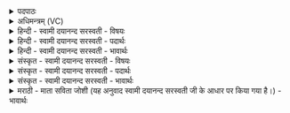 <details><summary>पदपाठः</summary>

अ॒मेवेत्य॒माऽइ॑व। नः॒। सु॒ह॒वा॒ऽइति॑ सुऽहवाः। आ। हि। गन्त॑न। नि। ब॒र्हिषि॑। स॒द॒त॒न॒। रणि॑ष्टन। अथ॑। म॒द॒स्व॒। जु॒जु॒षा॒णः। अन्ध॑सः। त्वष्टः॑। दे॒वेभिः॑। जनि॑भि॒रिति॒ जनि॑ऽभिः। सु॒मद्ग॑ण॒ इति॑ सु॒मत्ऽग॑णः। २४।
</details>

<details><summary>अधिमन्त्रम् (VC)</summary>

- विद्वान् देवता
- गृत्समद ऋषिः
- जगती
- निषादः
</details>

<details><summary>हिन्दी - स्वामी दयानन्द सरस्वती - विषयः</summary>

फिर उसी विषय को अगले मन्त्र में कहा है ॥
</details>

<details><summary>हिन्दी - स्वामी दयानन्द सरस्वती - पदार्थः</summary>

पदार्थान्वयभाषाः -  हे (त्वष्टः) तेजस्वि विद्वन् ! (जुजुषाणः) प्रसन्नचित्त गुरु आदि की सेवा करते हुए (सुमद्गणः) सुन्दर प्रसन्न मण्डलीवाले आप (देवेभिः) उत्तम गुणवाले (जनिभिः) जन्मों के साथ (अन्धसः) अन्नादि उत्तम पदार्थों की प्राप्ति में (मदस्व) आनन्दित हूजिये (अथ) इस के अनन्तर (अमेव) उत्तम घर के तुल्य औरों को आनन्दित कीजिये। हे विद्वान् लोगो ! (सुहवाः) सुन्दर प्रकार बुलाने हारे तुम लोग उत्तम घर के समान (बर्हिषि) उत्तम व्यवहार में (नः) हमको (आ, गन्तन) अच्छे प्रकार प्राप्त हूजिये। इस स्थान में (हि) निश्चित होकर (नि, सदतन) निरन्तर बैठिये और (रणिष्टन) अच्छा उपदेश कीजिए ॥२४ ॥
</details>

<details><summary>हिन्दी - स्वामी दयानन्द सरस्वती - भावार्थः</summary>

भावार्थभाषाः -  इस मन्त्र में उपमालङ्कार है। जो आप उत्तम व्यवहार में स्थित हो के औरों को स्थित करें, वे सदा आनन्दित हों। स्त्री-पुरुष उत्कण्ठा पूर्वक संयोग करके जिन सन्तानों को उत्पन्न करें, वे उत्तम गुणवाले होते हैं ॥२४ ॥
</details>

<details><summary>संस्कृत - स्वामी दयानन्द सरस्वती - विषयः</summary>

पुनस्तमेव विषयमाह ॥
</details>

<details><summary>संस्कृत - स्वामी दयानन्द सरस्वती - पदार्थः</summary>

पदार्थान्वयभाषाः -  हे त्वष्टो ! जुजुषाणः सुमद्गणाः संस्त्वं देवेभिर्जनिभिः सहाऽन्धसो मदस्वाथाऽमेवान्यानानन्दय। हे विद्वांसः ! सुहवा यूयममेव बर्हिषि न आ गन्तन। अत्र हि निषदतन रणिष्टन च ॥२४ ॥
</details>

<details><summary>संस्कृत - स्वामी दयानन्द सरस्वती - भावार्थः</summary>

भावार्थभाषाः -  अत्रोपमालङ्कारः। ये स्वयमुत्तमे व्यवहारे स्थित्वाऽन्यान् स्थापयेयुस्ते सदाऽऽनन्देयुः। स्त्रीपुरुषाः प्रीत्या संयुज्य यान्यपत्यानि जनयेयुस्तानि दिव्यगुणानि जायन्ते ॥२४ ॥
</details>

<details><summary>मराठी - माता सविता जोशी (यह अनुवाद स्वामी दयानन्द सरस्वती जी के आधार पर किया गया है।) - भावार्थः</summary>

भावार्थभाषाः -  या मंत्रात उपमालंकार आहे. जे स्वतः उत्तम व्यवहार करतात व इतरांनाही करावयास लावतात ते नेहमी आनंदात राहतात. स्री-पुरुषांनी इच्छापूर्वक मिलन करून संतान उत्पन्न केल्यास ते उत्तम गुणांनी युक्त असतात.
</details>